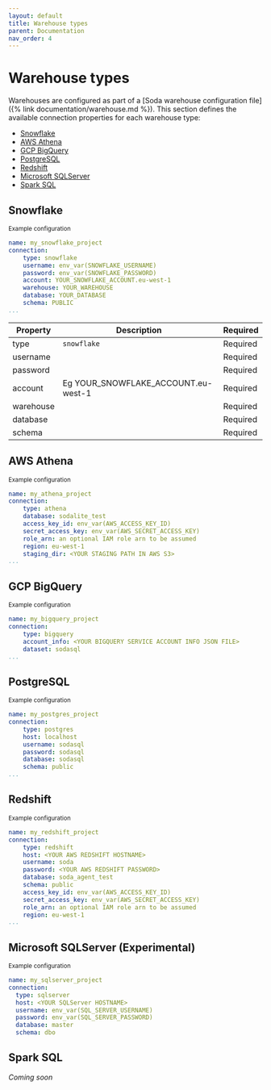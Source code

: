 ```yaml
---
layout: default
title: Warehouse types
parent: Documentation
nav_order: 4
---
```


# Warehouse types

Warehouses are configured as part of a [Soda warehouse configuration file]({% link documentation/warehouse.md %}).
This section defines the available connection properties for each warehouse type:

- [Snowflake](#snowflake)
- [AWS Athena](#aws-athena)
- [GCP BigQuery](#gcp-bigquery)
- [PostgreSQL](#postgresql)
- [Redshift](#redshift)
- [Microsoft SQLServer](#sqlserver)
- [Spark SQL](#sparks-sql)

## Snowflake

<sub>Example configuration</sub>
```yaml
name: my_snowflake_project
connection:
    type: snowflake
    username: env_var(SNOWFLAKE_USERNAME)
    password: env_var(SNOWFLAKE_PASSWORD)
    account: YOUR_SNOWFLAKE_ACCOUNT.eu-west-1
    warehouse: YOUR_WAREHOUSE
    database: YOUR_DATABASE
    schema: PUBLIC
...
```

| Property | Description | Required |
| -------- | ----------- | -------- |
| type | `snowflake` | Required |
| username |  | Required |
| password |  | Required |
| account | Eg YOUR_SNOWFLAKE_ACCOUNT.eu-west-1 | Required |
| warehouse |  | Required |
| database |  | Required |
| schema |  | Required |

## AWS Athena

<sub>Example configuration</sub>

```yaml
name: my_athena_project
connection:
    type: athena
    database: sodalite_test
    access_key_id: env_var(AWS_ACCESS_KEY_ID)
    secret_access_key: env_var(AWS_SECRET_ACCESS_KEY)
    role_arn: an optional IAM role arn to be assumed
    region: eu-west-1
    staging_dir: <YOUR STAGING PATH IN AWS S3>
...
```

## GCP BigQuery

<sub>Example configuration</sub>

```yaml
name: my_bigquery_project
connection:
    type: bigquery
    account_info: <YOUR BIGQUERY SERVICE ACCOUNT INFO JSON FILE>
    dataset: sodasql
...
```

## PostgreSQL

<sub>Example configuration</sub>

```yaml
name: my_postgres_project
connection:
    type: postgres
    host: localhost
    username: sodasql
    password: sodasql
    database: sodasql
    schema: public
...
```

## Redshift

<sub>Example configuration</sub>

```yaml
name: my_redshift_project
connection:
    type: redshift
    host: <YOUR AWS REDSHIFT HOSTNAME>
    username: soda
    password: <YOUR AWS REDSHIFT PASSWORD>
    database: soda_agent_test
    schema: public
    access_key_id: env_var(AWS_ACCESS_KEY_ID)
    secret_access_key: env_var(AWS_SECRET_ACCESS_KEY)
    role_arn: an optional IAM role arn to be assumed
    region: eu-west-1
...
```

## Microsoft SQLServer (Experimental)

<sub>Example configuration</sub>

```yaml
name: my_sqlserver_project
connection:
  type: sqlserver
  host: <YOUR SQLServer HOSTNAME>
  username: env_var(SQL_SERVER_USERNAME)
  password: env_var(SQL_SERVER_PASSWORD)
  database: master
  schema: dbo
```
## Spark SQL

_Coming soon_
